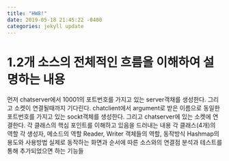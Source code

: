 ```yaml
---
title: "HW8!"
date: 2019-05-18 21:45:22 -0400
categories: jekyll update
---
```

# 1.2개 소스의 전체적인 흐름을 이해하여 설명하는 내용
  먼저 chatserver에서 10001의 포트번호를 가지고 있는 server객채를 생성한다. 
  그리고 소켓이 연결될때까지 기다린다.
  chatclient에서 argument로 받은 이름으로 동일한 포트번호를 가지고 있는 sockt객체를 생성한다.
  그리고 chatserver에 있는 소켓에 연결한다.
각 클래스의 핵심 포인트를 이해하고 있음을 드러내는 내용
각 클래스(4개)의 역할
각 생성자, 메소드의 역할
Reader, Writer 객체들의 역할, 동작방식
Hashmap의 용도와 사용방법
실제로 동작하는 화면과 순서에 따른 소스와의 연결점
분석과 테스트를 통해 추가되었으면 하는 기능들
